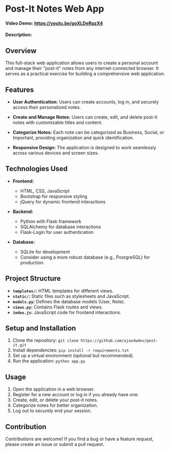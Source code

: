 # Post-It Notes Web App
#### Video Demo: https://youtu.be/goXLDeRpzX4
#### Description:

## Overview

This full-stack web application allows users to create a personal account and manage their "post-it" notes from any internet-connected browser. It serves as a practical exercise for building a comprehensive web application.

## Features

- **User Authentication:** Users can create accounts, log in, and securely access their personalized notes.

- **Create and Manage Notes:** Users can create, edit, and delete post-it notes with customizable titles and content.

- **Categorize Notes:** Each note can be categorized as Business, Social, or Important, providing organization and quick identification.

- **Responsive Design:** The application is designed to work seamlessly across various devices and screen sizes.

## Technologies Used

- **Frontend:**
  - HTML, CSS, JavaScript
  - Bootstrap for responsive styling
  - jQuery for dynamic frontend interactions

- **Backend:**
  - Python with Flask framework
  - SQLAlchemy for database interactions
  - Flask-Login for user authentication

- **Database:**
  - SQLite for development
  - Consider using a more robust database (e.g., PostgreSQL) for production.

## Project Structure

- **`templates/`:** HTML templates for different views.
- **`static/`:** Static files such as stylesheets and JavaScript.
- **`models.py`:** Defines the database models (User, Note).
- **`views.py`:** Contains Flask routes and views.
- **`index.js`:** JavaScript code for frontend interactions.

## Setup and Installation

1. Clone the repository: `git clone https://github.com/ajaxdwdev/post-it.git`
2. Install dependencies: `pip install -r requirements.txt`
3. Set up a virtual environment (optional but recommended).
4. Run the application: `python app.py`

## Usage

1. Open the application in a web browser.
2. Register for a new account or log in if you already have one.
3. Create, edit, or delete your post-it notes.
4. Categorize notes for better organization.
5. Log out to securely end your session.

## Contribution

Contributions are welcome! If you find a bug or have a feature request, please create an issue or submit a pull request.
